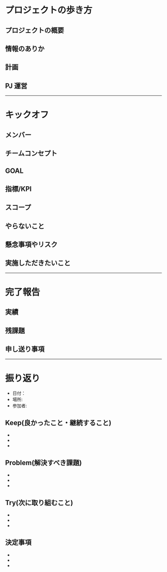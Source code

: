 

# プロジェクトの歩き方
##  プロジェクトの概要
##  情報のありか
##  計画
##  PJ 運営

------

# キックオフ
## メンバー
## チームコンセプト
## GOAL
## 指標/KPI
## スコープ
## やらないこと
## 懸念事項やリスク
## 実施しただきたいこと

------

# 完了報告

## 実績
## 残課題
## 申し送り事項

------

# 振り返り
  - 日付： 
  - 場所:
  - 参加者:
## Keep(良かったこと・継続すること)
  - 
  - 
  - 
## Problem(解決すべき課題)
  - 
  - 
  - 
## Try(次に取り組むこと)
  - 
  - 
  - 
## 決定事項
  - 
  - 
  - 
